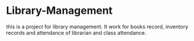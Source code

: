# Library-Management
this is a project for library management. It work for books record, inventory records and attendance of librarian and class attendance.
